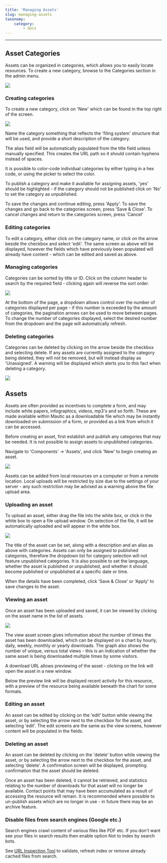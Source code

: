 ```yaml
---
title: 'Managing Assets'
slug: managing-assets
taxonomy:
    category:
        - docs
---
```


---
## Asset Categories
Assets can be organized in categories, which allows you to easily locate resources.  To create a new category, browse to the Categories section in the admin menu.

![](settings-categories.jpg)

### Creating categories

To create a new category, click on 'New' which can be found in the top right of the screen.

![](add-new-category.jpg)

Name the category something that reflects the 'filing system' structure that will be used, and provide a short description of the category.

The alias field will be automatically populated from the title field unless manually specified.  This creates the URL path so it should contain hyphens instead of spaces.

It is possible to color-code individual categories by either typing in a hex code, or using the picker to select the color.

To publish a category and make it available for assigning assets, 'yes' should be highlighted - if the category should not be published click on 'No' to set the category as unpublished.

To save the changes and continue editing, press 'Apply'.  To save the changes and go back to the categories screen, press 'Save & Close'.  To cancel changes and return to the categories screen, press 'Cancel'

### Editing categories

To edit a category, either click on the category name, or click on the arrow beside the checkbox and select 'edit'.  The same screen as above will be displayed, however the fields which have previously been populated will already have content - which can be edited and saved as above.

### Managing categories

Categories can be sorted by title or ID.  Click on the column header to search by the required field - clicking again will reverse the sort order.

![](sorting-categories.jpg)

At the bottom of the page, a dropdown allows control over the number of categories displayed per page - if this number is exceeded by the amount of categories, the pagination arrows can be used to move between pages.  To change the number of categories displayed, select the desired number from the dropdown and the page will automatically refresh.

### Deleting categories

Categories can be deleted by clicking on the arrow beside the checkbox and selecting delete.  If any assets are currently assigned to the category being deleted, they will not be removed, but will instead display as 'Unassigned'.  A warning will be displayed which alerts you to this fact when deleting a category.

![](delete-categories.jpg)


## Assets

Assets are often provided as incentives to complete a form, and may include white papers, infographics, videos, mp3's and so forth.  These are made available within Mautic as a downloadable file which may be instantly downloaded on submission of a form, or provided as a link from which it can be accessed.

Before creating an asset, first establish and publish any categories that may be needed.  It is not possible to assign assets to unpublished categories.

Navigate to 'Components' -> 'Assets', and click 'New' to begin creating an asset.

![](new-asset.jpg)

Assets can be added from local resources on a computer or from a remote location.  Local uploads will be restricted by size due to the settings of your server - any such restriction may be advised as a warning above the file upload area.

### Uploading an asset

To upload an asset, either drag the file into the white box, or click in the white box to open a file upload window.  On selection of the file, it will be automatically uploaded and will appear in the white box.  

![](assign-asset-to-category.jpg)

The title of the asset can be set, along with a description and an alias as above with categories.  Assets can only be assigned to published categories, therefore the dropdown list for category selection will not feature unpublished categories.  It is also possible to set the language, whether the asset is published or unpublished, and whether it should become published or unpublished at a specific date or time.

When the details have been completed, click 'Save & Close' or 'Apply' to save changes to the asset.

### Viewing an asset

Once an asset has been uploaded and saved, it can be viewed by clicking on the asset name in the list of assets.

![](asset-stats.jpg)

The view asset screen gives information about the number of times the asset has been downloaded, which can be displayed on a chart by hourly, daily, weekly, monthly or yearly downloads.  The graph also shows the number of unique, versus total views - this is an indication of whether the same asset is being downloaded multiple times by some visitors.

A download URL allows previewing of the asset - clicking on the link will open the asset in a new window.

Below the preview link will be displayed recent activity for this resource, with a preview of the resource being available beneath the chart for some formats.

### Editing an asset

An asset can be edited by clicking on the 'edit' button while viewing the asset, or by selecting the arrow next to the checkbox for the asset, and selecting 'edit'.  The edit screens are the same as the view screens, however content will be populated in the fields.

### Deleting an asset

An asset can be deleted by clicking on the 'delete' button while viewing the asset, or by selecting the arrow next to the checkbox for the asset, and selecting 'delete'.  A confirmation screen will be displayed, prompting confirmation that the asset should be deleted.

Once an asset has been deleted, it cannot be retrieved, and statistics relating to the number of downloads for that asset will no longer be available.  Contact points that may have been accumulated as a result of accessing the resource will remain. It is recommended where possible to un-publish assets which are no longer in use - in future there may be an archive feature.

### Disable files from search engines (Google etc.)

Search engines crawl content of various files like PDF etc. If you don't want see your files in search results then enable option Not to index by search bots. 

See  [URL Inspection Tool](https://support.google.com/webmasters/answer/9012289) to validate, refresh index or remove already cached files from search.
